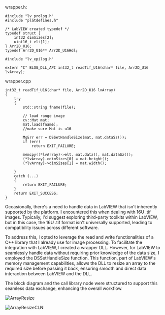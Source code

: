 wrapper.h:
```
#include "lv_prolog.h"
#include "platdefines.h"

/* LabVIEW created typedef */
typedef struct {
    int32 dimSizes[2];
    uint16_t elt[1];
} Arr2D_U16;
typedef Arr2D_U16** Arr2D_U16Hdl;

#include "lv_epilog.h"

extern "C" BLOG_DLL_API int32_t readTif_U16(char* file, Arr2D_U16 lvArray);

```
wrapper.cpp
```
int32_t readTif_U16(char* file, Arr2D_U16 lvArray)
{
	try
	{
		std::string fname(file);

		// load range image
		cv::Mat mat;
		mat.load(fname);
		//make sure Mat is u16

		MgErr err = DSSetHandleSize(mat, mat.dataSz());
		if (err)
			return EXIT_FAILURE;

		memcpy((*lvArray)->elt, mat.data(), mat.dataSz());
		(*lvArray)->dimSizes[0] = mat.height();
		(*lvArray)->dimSizes[1] = mat.width();
		
	}
	catch (...)
	{
		return EXIT_FAILURE;
	}
	return EXIT_SUCCESS;
}
```
Occasionally, there's a need to handle data in LabVIEW that isn't inherently supported by the platform. I encountered this when dealing with 16U .tif images. Typically, I'd suggest exploring third-party toolkits within LabVIEW, but in this case, the 16U .tif format isn't universally supported, leading to compatibility issues across different software.

To address this, I opted to leverage the read and write functionalities of a C++ library that I already use for image processing. To facilitate the integration with LabVIEW, I created a wrapper DLL. However, for LabVIEW to seamlessly handle data without requiring prior knowledge of the data size, I employed the DSSetHandleSize function. This function, part of LabVIEW's memory management capabilities, allows the DLL to resize an array to the required size before passing it back, ensuring smooth and direct data interaction between LabVIEW and the DLL.

The block diagram and the call library node were structured to support this seamless data exchange, enhancing the overall workflow.

![ArrayResize](/labview-blog/assets/images/arrayResize.png)

![ArrayResizeCLN](/labview-blog/assets/images/arrayResizeCLN.png)



